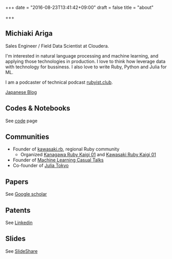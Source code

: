 +++
date = "2016-08-23T13:41:42+09:00"
draft = false
title = "about"

+++

## Michiaki Ariga

Sales Engineer / Field Data Scientist at Cloudera.

I'm interested in natural language processing and machine learning, and applying those technologies in production.
I love to think how leverage data with technology for bussiness.
I also love to write Ruby, Python and Julia for ML.

I am a podcaster of technical podcast [rubyist.club](https://rubyist.club/).

[Japanese Blog](http://chezou.hatenablog.com/)

## Codes & Notebooks

See [code](code) page

## Communities

- Founder of [kawasaki.rb](https://kawasakirb.github.io/), regional Ruby community
  - Organized [Kanagawa Ruby Kaigi 01](http://regional.rubykaigi.org/kana01/) and [Kawasaki Ruby Kaigi 01](http://regional.rubykaigi.org/kwsk01)
- Founder of [Machine Learning Casual Talks](http://mlct.connpass.com/)
- Co-founder of [Julia Tokyo](http://julia.tokyo/)

## Papers

See [Google scholar](https://scholar.google.com/citations?user=mWyeNrwAAAAJ)

## Patents

See [Linkedin](https://www.linkedin.com/in/akiariga#background-patents)

## Slides

See [SlideShare](http://www.slideshare.net/chezou)
